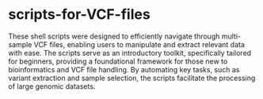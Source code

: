 # scripts-for-VCF-files
These shell scripts were designed to efficiently navigate through multi-sample VCF files, enabling users to manipulate and extract relevant data with ease. The scripts serve as an introductory toolkit, specifically tailored for beginners, providing a foundational framework for those new to bioinformatics and VCF file handling. By automating key tasks, such as variant extraction and sample selection, the scripts facilitate the processing of large genomic datasets.
